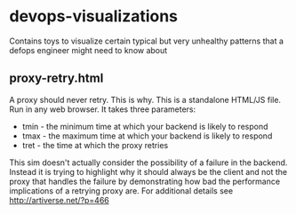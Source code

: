 # devops-visualizations

Contains toys to visualize certain typical but very unhealthy patterns that a defops engineer might need to know about

## proxy-retry.html

A proxy should never retry. This is why. This is a standalone HTML/JS file. Run in any web browser. It takes three parameters:

* tmin - the minimum time at which your backend is likely to respond
* tmax - the maximum time at which your backend is likely to respond
* tret - the time at which the proxy retries 

This sim doesn't actually consider the possibility of a failure in the backend. Instead it is trying to highlight why it should always be the client and not the proxy that handles the failure by demonstrating how bad the performance implications of a retrying proxy are. For additional details see http://artiverse.net/?p=466
